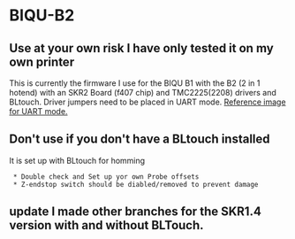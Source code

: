 # BIQU-B2

## Use at your own risk I have only tested it on my own printer

This is currently the firmware I use for the BIQU B1 with the B2 (2 in 1 hotend) with an SKR2 Board (f407 chip) and TMC2225(2208) drivers and BLtouch. Driver jumpers need to be placed in UART mode. 
[Reference image for UART mode.](https://github.com/Apexpredation/BIQU-B2/blob/9b9021f619ca5781a41008cb943e74a28306bcdb/Reference%20Images/SKR2%20UART%20Mode.jpg)

 ## Don't use if you don't have a BLtouch installed
 
 It is set up with BLtouch for homming
 
     * Double check and Set up yor own Probe offsets
     * Z-endstop switch should be diabled/removed to prevent damage

## update I made other branches for the SKR1.4 version with and without BLTouch. 
